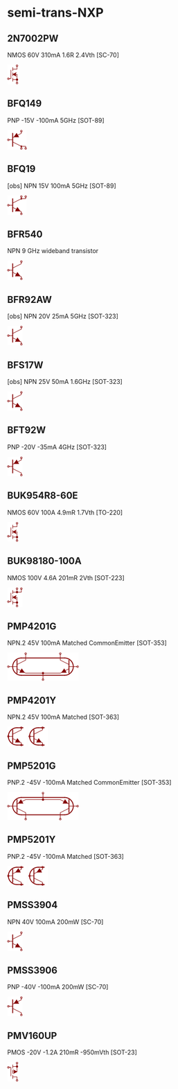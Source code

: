 # semi-trans-NXP

## 2N7002PW
NMOS 60V 310mA 1.6R 2.4Vth [SC-70]

![2N7002PW__1__1](/images/_semi__NMOS__1__1.png?raw=true) 

## BFQ149
PNP -15V -100mA 5GHz [SOT-89]

![BFQ149__1__1](/images/semi-trans-PZT__PZT2907A__1__1.png?raw=true) 

## BFQ19
[obs] NPN 15V 100mA 5GHz [SOT-89]

![BFQ19__1__1](/images/semi-trans-PZT__PZT2222A__1__1.png?raw=true) 

## BFR540
NPN 9 GHz wideband transistor

![BFR540__1__1](/images/_semi__NPN__1__1.png?raw=true) 

## BFR92AW
[obs] NPN 20V 25mA 5GHz [SOT-323]

![BFR92AW__1__1](/images/_semi__NPN__1__1.png?raw=true) 

## BFS17W
[obs] NPN 25V 50mA 1.6GHz [SOT-323]

![BFS17W__1__1](/images/_semi__NPN__1__1.png?raw=true) 

## BFT92W
PNP -20V -35mA 4GHz [SOT-323]

![BFT92W__1__1](/images/_semi__PNP__1__1.png?raw=true) 

## BUK954R8-60E
NMOS 60V 100A 4.9mR 1.7Vth [TO-220]

![BUK954R8-60E__1__1](/images/_semi__NMOS__1__1.png?raw=true) 

## BUK98180-100A
NMOS 100V 4.6A 201mR 2Vth [SOT-223]

![BUK98180-100A__1__1](/images/_semi__NMOS-2D__1__1.png?raw=true) 

## PMP4201G
NPN.2 45V 100mA Matched CommonEmitter [SOT-353]

![PMP4201G__1__1](/images/_semi__NPNLTP__1__1.png?raw=true) 

## PMP4201Y
NPN.2 45V 100mA Matched [SOT-363]

![PMP4201Y__1__1](/images/semi-trans-NXP__PMP4201Y__1__1.png?raw=true) 
![PMP4201Y__2__1](/images/semi-trans-NXP__PMP4201Y__1__1.png?raw=true) 

## PMP5201G
PNP.2 -45V -100mA Matched CommonEmitter [SOT-353]

![PMP5201G__1__1](/images/_semi__PNPLTP__1__1.png?raw=true) 

## PMP5201Y
PNP.2 -45V -100mA Matched [SOT-363]

![PMP5201Y__1__1](/images/semi-trans-NXP__PMP5201Y__1__1.png?raw=true) 
![PMP5201Y__2__1](/images/semi-trans-NXP__PMP5201Y__1__1.png?raw=true) 

## PMSS3904
NPN 40V 100mA 200mW [SC-70]

![PMSS3904__1__1](/images/_semi__NPN__1__1.png?raw=true) 

## PMSS3906
PNP -40V -100mA 200mW [SC-70]

![PMSS3906__1__1](/images/_semi__PNP__1__1.png?raw=true) 

## PMV160UP
PMOS -20V -1.2A 210mR -950mVth [SOT-23]

![PMV160UP__1__1](/images/_semi__PMOS__1__1.png?raw=true) 

